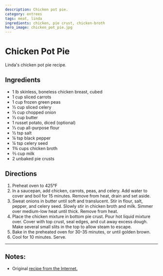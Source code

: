 ```yaml
---
description: Chicken pot pie.
category: entrees
tags: meat, linda
ingredients: chicken, pie crust, chicken-broth
hero_image: chicken_pot_pie.jpg
---
```


# Chicken Pot Pie

Linda's chicken pot pie recipe.

## Ingredients

- 1 lb skinless, boneless chicken breast, cubed
- 1 cup sliced carrots
- 1 cup frozen green peas
- ½ cup sliced celery
- ⅓ cup chopped onion
- ⅓ cup butter
- 1 russet potato, diced (optional)
- ⅓ cup all-purpose flour
- ½ tsp salt
- ¼ tsp black pepper
- ¼ tsp celery seed
- 1¾ cups chicken broth
- ⅔ cup milk
- 2 unbaked pie crusts 

## Directions

1. Preheat oven to 425°F
2. In a saucepan, add chicken, carrots, peas, and celery. Add water to cover and boil for 15 minutes. Remove from heat, drain and set aside.
3. Sweat onions in butter until soft and translucent. Stir in flour, salt, pepper, and celery seed. Slowly stir in chicken broth and milk. Simmer over medium-low heat until thick. Remove from heat.
4. Place the chicken mixture in bottom pie crust. Pour hot liquid mixture over. Cover with top crust, seal edges, and cut away excess dough. Make several small slits in the top to allow steam to escape.
5. Bake in the preheated oven for 30-35 minutes, or until golden brown. 
6. Cool for 10 minutes. Serve.

* * * 

## Notes:

  - Original [recipe from the Internet.](https://addrecipes.com/chicken-pot-pie-ix/)

